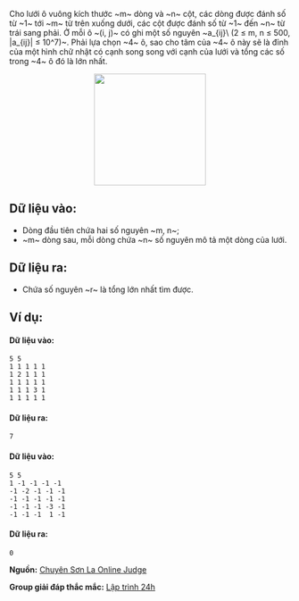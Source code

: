 Cho lưới ô vuông kích thước ~m~ dòng và ~n~ cột, các dòng được đánh số từ ~1~ tới ~m~ từ trên xuống dưới, các cột được đánh số từ ~1~ đến ~n~ từ trái sang phải. Ở mỗi ô ~(i, j)~ có ghi một số nguyên ~a_{ij}\ (2 ≤ m, n ≤ 500, |a_{ij}| ≤ 10^7)~. Phải lựa chọn ~4~ ô, sao cho tâm của ~4~ ô này sẽ là đỉnh của một hình chữ nhật có cạnh song song với cạnh của lưới và tổng các số trong ~4~ ô đó là lớn nhất.
<center><img src="/images/problems/251/CHOOSE1.png" width="200px" /></center>

## Dữ liệu vào:
- Dòng đầu tiên chứa hai số nguyên ~m, n~;
- ~m~ dòng sau, mỗi dòng chứa ~n~ số nguyên mô tả một dòng của lưới.

## Dữ liệu ra:
- Chứa số nguyên ~r~ là tổng lớn nhất tìm được.

## Ví dụ:
#### Dữ liệu vào:
```
5 5
1 1 1 1 1
1 2 1 1 1
1 1 1 1 1
1 1 1 3 1
1 1 1 1 1
```

#### Dữ liệu ra:
```
7
```

#### Dữ liệu vào:
```
5 5
1 -1 -1 -1 -1
-1 -2 -1 -1 -1
-1 -1 -1 -1 -1
-1 -1 -1 -3 -1
-1 -1 -1  1 -1
```

#### Dữ liệu ra:
```
0
```
**Nguồn:** [Chuyên Sơn La Online Judge](http://csloj.ddns.net/)

**Group giải đáp thắc mắc:** [Lập trình 24h](https://www.facebook.com/groups/1386904321519984)